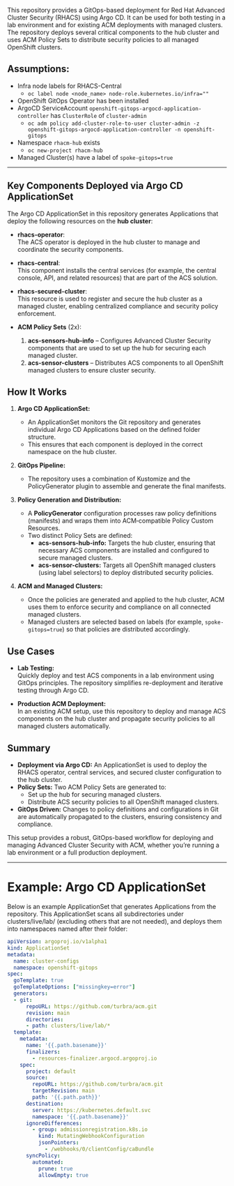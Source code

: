 This repository provides a GitOps-based deployment for Red Hat Advanced Cluster Security (RHACS) using Argo CD. It can be used for both testing in a lab environment and for existing ACM deployments with managed clusters. The repository deploys several critical components to the hub cluster and uses ACM Policy Sets to distribute security policies to all managed OpenShift clusters.

## Assumptions:
- Infra node labels for RHACS-Central
  - `oc label node <node_name> node-role.kubernetes.io/infra=""`
- OpenShift GitOps Operator has been installed
- ArgoCD ServiceAccount `openshift-gitops-argocd-application-controller` has `ClusterRole` of `cluster-admin`
  - `oc adm policy add-cluster-role-to-user cluster-admin -z openshift-gitops-argocd-application-controller -n openshift-gitops`
- Namespace `rhacm-hub` exists
  - `oc new-project rhacm-hub`
- Managed Cluster(s) have a label of `spoke-gitops=true`

---

## Key Components Deployed via Argo CD ApplicationSet

The Argo CD ApplicationSet in this repository generates Applications that deploy the following resources on the **hub cluster**:

- **rhacs-operator**:  
  The ACS operator is deployed in the hub cluster to manage and coordinate the security components.

- **rhacs-central**:  
  This component installs the central services (for example, the central console, API, and related resources) that are part of the ACS solution.

- **rhacs-secured-cluster**:  
  This resource is used to register and secure the hub cluster as a managed cluster, enabling centralized compliance and security policy enforcement.

- **ACM Policy Sets** (2x):  
  1. **acs-sensors-hub-info** – Configures Advanced Cluster Security components that are used to set up the hub for securing each managed cluster.  
  2. **acs-sensor-clusters** – Distributes ACS components to all OpenShift managed clusters to ensure cluster security.

## How It Works

1. **Argo CD ApplicationSet:**  
   - An ApplicationSet monitors the Git repository and generates individual Argo CD Applications based on the defined folder structure.  
   - This ensures that each component is deployed in the correct namespace on the hub cluster.

2. **GitOps Pipeline:**  
   - The repository uses a combination of Kustomize and the PolicyGenerator plugin to assemble and generate the final manifests.

3. **Policy Generation and Distribution:**  
   - A **PolicyGenerator** configuration processes raw policy definitions (manifests) and wraps them into ACM‑compatible Policy Custom Resources.  
   - Two distinct Policy Sets are defined:
     - **acs-sensors-hub-info:** Targets the hub cluster, ensuring that necessary ACS components are installed and configured to secure managed clusters.
     - **acs-sensor-clusters:** Targets all OpenShift managed clusters (using label selectors) to deploy distributed security policies.

4. **ACM and Managed Clusters:**  
   - Once the policies are generated and applied to the hub cluster, ACM uses them to enforce security and compliance on all connected managed clusters.
   - Managed clusters are selected based on labels (for example, `spoke-gitops=true`) so that policies are distributed accordingly.

## Use Cases

- **Lab Testing:**  
  Quickly deploy and test ACS components in a lab environment using GitOps principles. The repository simplifies re-deployment and iterative testing through Argo CD.

- **Production ACM Deployment:**  
  In an existing ACM setup, use this repository to deploy and manage ACS components on the hub cluster and propagate security policies to all managed clusters automatically.

## Summary

- **Deployment via Argo CD:** An ApplicationSet is used to deploy the RHACS operator, central services, and secured cluster configuration to the hub cluster.
- **Policy Sets:** Two ACM Policy Sets are generated to:
  - Set up the hub for securing managed clusters.
  - Distribute ACS security policies to all OpenShift managed clusters.
- **GitOps Driven:** Changes to policy definitions and configurations in Git are automatically propagated to the clusters, ensuring consistency and compliance.

This setup provides a robust, GitOps-based workflow for deploying and managing Advanced Cluster Security with ACM, whether you’re running a lab environment or a full production deployment.

---

# Example: Argo CD ApplicationSet

Below is an example ApplicationSet that generates Applications from the repository. This ApplicationSet scans all subdirectories under clusters/live/lab/ (excluding others that are not needed), and deploys them into namespaces named after their folder:
```yaml
apiVersion: argoproj.io/v1alpha1
kind: ApplicationSet
metadata:
  name: cluster-configs
  namespace: openshift-gitops
spec:
  goTemplate: true
  goTemplateOptions: ["missingkey=error"]
  generators:
  - git:
      repoURL: https://github.com/turbra/acm.git
      revision: main
      directories:
      - path: clusters/live/lab/*
  template:
    metadata:
      name: '{{.path.basename}}'
      finalizers:
        - resources-finalizer.argocd.argoproj.io
    spec:
      project: default
      source:
        repoURL: https://github.com/turbra/acm.git
        targetRevision: main
        path: '{{.path.path}}'
      destination:
        server: https://kubernetes.default.svc
        namespace: '{{.path.basename}}'
      ignoreDifferences:
        - group: admissionregistration.k8s.io
          kind: MutatingWebhookConfiguration
          jsonPointers:
            - /webhooks/0/clientConfig/caBundle
      syncPolicy:
        automated:
          prune: true
          allowEmpty: true
```
